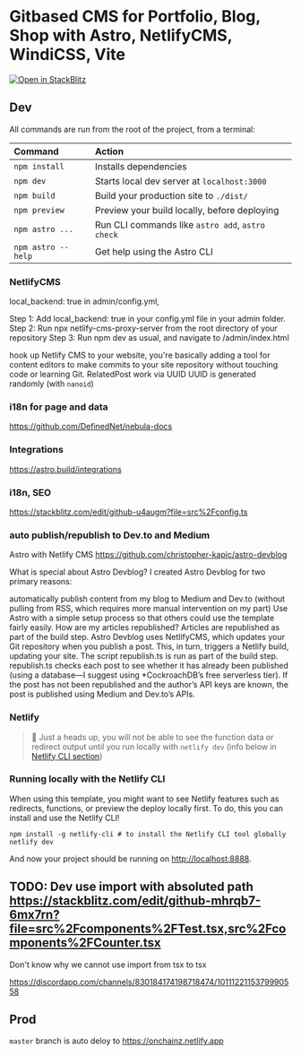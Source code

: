 # Gitbased CMS for Portfolio, Blog, Shop with Astro, NetlifyCMS, WindiCSS, Vite


[![Open in StackBlitz](https://developer.stackblitz.com/img/open_in_stackblitz.svg)](https://stackblitz.com/github/snowpackjs/astro/tree/latest/examples/starter)


## Dev

All commands are run from the root of the project, from a terminal:

| Command                | Action                                           |
| :--------------------- | :----------------------------------------------- |
| `npm install`         | Installs dependencies                            |
| `npm dev`          | Starts local dev server at `localhost:3000`      |
| `npm build`        | Build your production site to `./dist/`          |
| `npm preview`      | Preview your build locally, before deploying     |
| `npm astro ...`    | Run CLI commands like `astro add`, `astro check` |
| `npm astro --help` | Get help using the Astro CLI                     |


### NetlifyCMS

 local_backend: true in admin/config.yml, 

Step 1: Add local_backend: true in your config.yml file in your admin folder. 
Step 2: Run npx netlify-cms-proxy-server from the root directory of your repository
Step 3: Run npm dev as usual, and navigate to /admin/index.html

hook up Netlify CMS to your website, you're basically adding a tool for content editors to make commits to your site repository without touching code or learning Git.
RelatedPost work via UUID
UUID is generated randomly (with `nanoid`)


### i18n for page and data

https://github.com/DefinedNet/nebula-docs

### Integrations

https://astro.build/integrations

### i18n, SEO

https://stackblitz.com/edit/github-u4augm?file=src%2Fconfig.ts


### auto publish/republish to Dev.to and Medium

Astro with Netlify CMS
https://github.com/christopher-kapic/astro-devblog

What is special about Astro Devblog?
I created Astro Devblog for two primary reasons:

automatically publish content from my blog to Medium and Dev.to (without pulling from RSS, which requires more manual intervention on my part)
Use Astro with a simple setup process so that others could use the template fairly easily.
How are my articles republished?
Articles are republished as part of the build step. Astro Devblog uses NetlifyCMS, which updates your Git repository when you publish a post. This, in turn, triggers a Netlify build, updating your site. The script republish.ts is run as part of the build step. republish.ts checks each post to see whether it has already been published (using a database—I suggest using *CockroachDB’s free serverless tier). If the post has not been republished and the author’s API keys are known, the post is published using Medium and Dev.to’s APIs.


### Netlify

> 🧠 Just a heads up, you will not be able to see the function data or redirect output until you run locally with `netlify dev` (info below in [Netlify CLI section](#running-locally-with-the-netlify-cli))

### Running locally with the Netlify CLI

When using this template, you might want to see Netlify features such as redirects, functions, or preview the deploy locally first. To do, this you can install and use the Netlify CLI!

```
npm install -g netlify-cli # to install the Netlify CLI tool globally
netlify dev
```

And now your project should be running on <http://localhost:8888>.


## TODO: Dev use import with absoluted path https://stackblitz.com/edit/github-mhrqb7-6mx7rn?file=src%2Fcomponents%2FTest.tsx,src%2Fcomponents%2FCounter.tsx

Don't know why we cannot use import from tsx to tsx

https://discordapp.com/channels/830184174198718474/1011122115379990558


## Prod

`master` branch is auto deloy to https://onchainz.netlify.app
